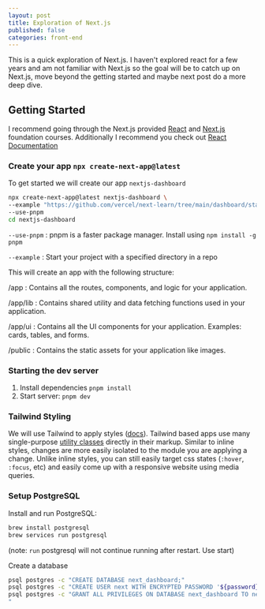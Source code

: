 ```yaml
---
layout: post
title: Exploration of Next.js
published: false
categories: front-end
---
```


This is a quick exploration of Next.js.  I haven't explored react for a few years and am not familiar with Next.js so the goal will be to catch up on Next.js, move beyond the getting started and maybe next post do a more deep dive.


## Getting Started

I recommend going through the Next.js provided [React](https://nextjs.org/learn/react-foundations) and [Next.js](https://nextjs.org/learn/dashboard-app) foundation courses. Additionally I recommend you check out [React Documentation][react-docs]

### Create your app `npx create-next-app@latest`
To get started we will create our app `nextjs-dashboard`
```bash
npx create-next-app@latest nextjs-dashboard \
--example "https://github.com/vercel/next-learn/tree/main/dashboard/starter-example" \
--use-pnpm
cd nextjs-dashboard
```

`--use-pnpm`
: pnpm is a faster package manager.  Install using `npm install -g pnpm`

`--example`
: Start your project with a specified directory in a repo

This will create an app with the following structure:


  /app
  : Contains all the routes, components, and logic for your application.

  /app/lib
  : Contains shared utility and data fetching functions used in your application.

  /app/ui
  : Contains all the UI components for your application. Examples: cards, tables, and forms.

  /public
  : Contains the static assets for your application like images.

### Starting the dev server
1. Install dependencies `pnpm install`
2. Start server: `pnpm dev`

### Tailwind Styling
We will use Tailwind to apply styles ([docs][tailwind-docs]).  Tailwind based apps use many single-purpose [utility classes][tailwind-utility-classes] directly in their markup.  Similar to inline styles, changes are more easily isolated to the module you are applying a change. Unlike inline styles, you can still easily target css states (`:hover`, `:focus`, etc) and easily come up with a responsive website using media queries.

### Setup PostgreSQL

Install and run PostgreSQL:
```bash
brew install postgresql
brew services run postgresql
```
(note: `run` postgresql will not continue running after restart. Use start)

Create a database
```bash
psql postgres -c "CREATE DATABASE next_dashboard;"
psql postgres -c "CREATE USER next WITH ENCRYPTED PASSWORD '${password}';"
psql postgres -c "GRANT ALL PRIVILEGES ON DATABASE next_dashboard TO next;"
"
```

<!--  -->
[next-docs]: https://nextjs.org/docs
[react-docs]: https://react.dev/
[tailwind-docs]: https://tailwindcss.com/docs
[tailwind-utility-classes]: https://tailwindcss.com/docs/styling-with-utility-classes
